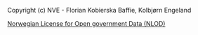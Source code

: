 Copyright (c) NVE - Florian Kobierska Baffie, Kolbjørn Engeland

[Norwegian License for Open government Data (NLOD)](https://data.norge.no/nlod/en/1.0)

